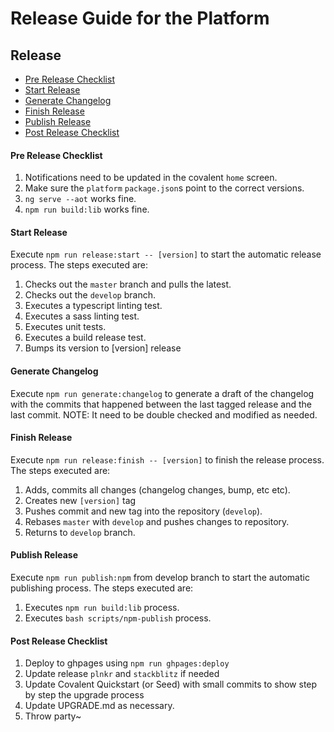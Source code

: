 # Release Guide for the Platform

## Release

* [Pre Release Checklist](#pre-release-checklist)
* [Start Release](#start-release)
* [Generate Changelog](#generate-changelog)
* [Finish Release](#finish-release) 
* [Publish Release](#publish-release)
* [Post Release Checklist](#post-release-checklist)

#### Pre Release Checklist

1. Notifications need to be updated in the covalent `home` screen.
2. Make sure the `platform` `package.json`s point to the correct versions.
3. `ng serve --aot` works fine.
4. `npm run build:lib` works fine.

#### Start Release

Execute `npm run release:start -- [version]` to start the automatic release process. The steps executed are:
  1. Checks out the `master` branch and pulls the latest.
  2. Checks out the `develop` branch.
  3. Executes a typescript linting test.
  4. Executes a sass linting test.
  5. Executes unit tests.
  6. Executes a build release test.
  7. Bumps its version to [version] release

#### Generate Changelog

Execute `npm run generate:changelog` to generate a draft of the changelog with the commits that happened between the last tagged release and the last commit. NOTE: It need to be double checked and modified as needed.

#### Finish Release

Execute `npm run release:finish -- [version]` to finish the release process. The steps executed are:
  1. Adds, commits all changes (changelog changes, bump, etc etc).
  2. Creates new `[version]` tag
  3. Pushes commit and new tag into the repository (`develop`).
  5. Rebases `master` with `develop` and pushes changes to repository.
  5. Returns to `develop` branch.

#### Publish Release

Execute `npm run publish:npm` from develop branch to start the automatic publishing process. The steps executed are:
  1. Executes `npm run build:lib` process.
  2. Executes `bash scripts/npm-publish` process.

#### Post Release Checklist

1. Deploy to ghpages using `npm run ghpages:deploy`
2. Update release `plnkr` and `stackblitz` if needed
3. Update Covalent Quickstart (or Seed) with small commits to show step by step the upgrade process
4. Update UPGRADE.md as necessary.
5. Throw party~
